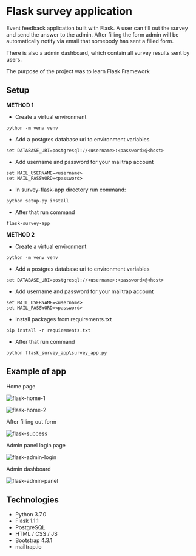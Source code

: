 # Flask survey application

Event feedback application built with Flask. A user can fill out the survey and send the answer to the admin.
After filling the form admin will be automatically notify via email that somebody has sent a filled form.

There is also a admin dashboard, which contain all survey results sent by users.

The purpose of the project was to learn Flask Framework

## Setup

**METHOD 1**

- Create a virtual environment
```buildoutcfg
python -m venv venv
```
- Add a postgres database uri to environment variables
```buildoutcfg
set DATABASE_URI=postgresql://<username>:<password>@<host>
```
- Add username and password for your mailtrap account
```buildoutcfg
set MAIL_USERNAME=<username>
set MAIL_PASSWORD=<password>
```
- In survey-flask-app directory run command:
```buildoutcfg
python setup.py install
```
- After that run command
```buildoutcfg
flask-survey-app 
```

**METHOD 2**

- Create a virtual environment
```buildoutcfg
python -m venv venv
```
- Add a postgres database uri to environment variables
```buildoutcfg
set DATABASE_URI=postgresql://<username>:<password>@<host>
```
- Add username and password for your mailtrap account
```buildoutcfg
set MAIL_USERNAME=<username>
set MAIL_PASSWORD=<password>
```
- Install packages from requirements.txt
```buildoutcfg
pip install -r requirements.txt
```
- After that run command
```buildoutcfg
python flask_survey_app\survey_app.py
```

## Example of app
Home page

![flask-home-1](https://user-images.githubusercontent.com/32844693/67413256-1ae1a700-f5c1-11e9-80d5-0612f583c415.PNG)

![flask-home-2](https://user-images.githubusercontent.com/32844693/67413251-1a491080-f5c1-11e9-9552-29037e622f84.PNG)

After filling out form

![flask-success](https://user-images.githubusercontent.com/32844693/67413253-1a491080-f5c1-11e9-8d63-90ad02c36888.PNG)

Admin panel login page

![flask-admin-login](https://user-images.githubusercontent.com/32844693/67413252-1a491080-f5c1-11e9-9b06-2b65919867ed.PNG)

Admin dashboard

![flask-admin-panel](https://user-images.githubusercontent.com/32844693/67413254-1ae1a700-f5c1-11e9-8b13-3558f11aa449.PNG)


## Technologies

- Python 3.7.0
- Flask 1.1.1
- PostgreSQL
- HTML / CSS / JS
- Bootstrap 4.3.1
- mailtrap.io
